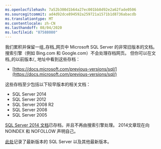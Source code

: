 ```yaml
---
ms.openlocfilehash: 7a52b300d1b64a27ec001bb8d92e2a62fade0506
ms.sourcegitcommit: ad4d92dce894592a259721a1571b1d8736abacdb
ms.translationtype: MT
ms.contentlocale: zh-CN
ms.lasthandoff: 08/04/2020
ms.locfileid: "87588080"
---
```


我们累积并保留一组_存档_网页中 Microsoft SQL Server 的非常旧版本的文档。 搜索引擎（例如 Bing.com 和 Google.com）不会处理存档网页。 但你可以在文档_的以前版本/_ 地址中看到这些存档：

- [https://docs.microsoft.com/previous-versions/sql/](https://docs.microsoft.com/previous-versions/sql/)

这些存档至少包括以下较早版本的相关文档：

- SQL Server 2014
- SQL Server 2012
- SQL Server 2008 R2
- SQL Server 2008
- SQL Server 2005

[SQL Server 2014 文档](/previous-versions/sql/2014/index?view=sql-server-2014)已存档，并且不再由搜索引擎处理。 2014文章现在向 NOINDEX 和 NOFOLLOW 声明自己。

[此处](https://docs.microsoft.com/sql/sql-server/index)记录了最新版本的 SQL Server 以及其他最新版本。
